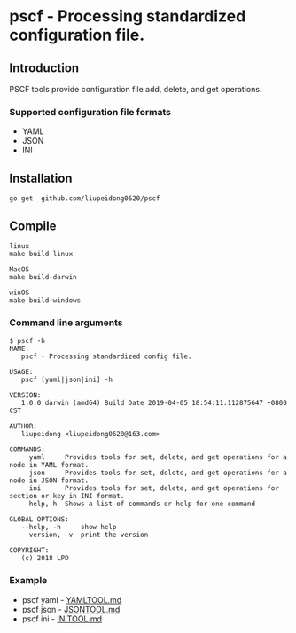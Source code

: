 # pscf - Processing standardized configuration file.

## Introduction
PSCF tools provide configuration file add, delete, and get operations.

### Supported configuration file formats

* YAML
* JSON
* INI

## Installation
`go get  github.com/liupeidong0620/pscf`

## Compile
```
linux
make build-linux

MacOS
make build-darwin

winOS
make build-windows
```

### Command line arguments
```
$ pscf -h
NAME:
   pscf - Processing standardized config file.

USAGE:
   pscf [yaml|json|ini] -h

VERSION:
   1.0.0 darwin (amd64) Build Date 2019-04-05 18:54:11.112875647 +0800 CST

AUTHOR:
   liupeidong <liupeidong0620@163.com>

COMMANDS:
     yaml     Provides tools for set, delete, and get operations for a node in YAML format.
     json     Provides tools for set, delete, and get operations for a node in JSON format.
     ini      Provides tools for set, delete, and get operations for section or key in INI format.
     help, h  Shows a list of commands or help for one command

GLOBAL OPTIONS:
   --help, -h     show help
   --version, -v  print the version

COPYRIGHT:
   (c) 2018 LPD
```
### Example

* pscf yaml - [YAMLTOOL.md](https://github.com/liupeidong0620/pscf/blob/master/YAMLTOO.md)
* pscf json - [JSONTOOL.md](https://github.com/liupeidong0620/pscf/blob/master/JSONTOOL.md)
* pscf ini  - [INITOOL.md](https://github.com/liupeidong0620/pscf/blob/master/INITOOL.md)

